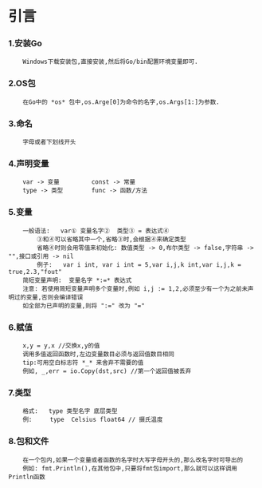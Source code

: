 # 引言
### 1.安装Go
```
    Windows下载安装包,直接安装,然后将Go/bin配置环境变量即可.
```
### 2.OS包
```
    在Go中的 *os* 包中,os.Arge[0]为命令的名字,os.Args[1:]为参数.
```
### 3.命名
```
    字母或者下划线开头
```
### 4.声明变量
```
    var -> 变量         const -> 常量
    type -> 类型        func -> 函数/方法
```
### 5.变量
```
    一般语法:   var① 变量名字②  类型③ = 表达式④
        ③和④可以省略其中一个,省略③时,会根据④来确定类型
        省略④时则会用零值来初始化: 数值类型 -> 0,布尔类型 -> false,字符串 -> "",接口或引用 -> nil
        例子:   var i int, var i int = 5,var i,j,k int,var i,j,k = true,2.3,"fout"
    简短变量声明:  变量名字 *:=* 表达式
    注意: 若使用简短变量声明多个变量时,例如 i,j := 1,2,必须至少有一个为之前未声明过的变量,否则会编译错误
    如全部为已声明的变量,则将 ":=" 改为 "="
```
### 6.赋值
```
    x,y = y,x //交换x,y的值
    调用多值返回函数时,左边变量数目必须与返回值数目相同
    tip:可用空白标志符 *_* 来舍弃不需要的值
    例如, _,err = io.Copy(dst,src) //第一个返回值被丢弃
```
### 7.类型
```
    格式:   type 类型名字 底层类型
    例:     type  Celsius float64 // 摄氏温度
```
### 8.包和文件
```
    在一个包内,如果一个变量或者函数的名字时大写字母开头的,那么改名字时可导出的
    例如: fmt.Println(),在其他包中,只要将fmt包import,那么就可以这样调用Println函数
```
